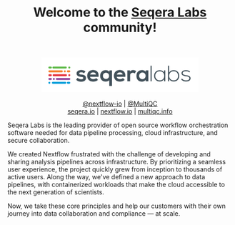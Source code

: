 
<h1 align="center">Welcome to the <a href="https://seqera.io/">Seqera Labs</a> community!</h1><br>

<p align="center">
  <a href="https://seqera.io/">
    <picture>
        <source media="(prefers-color-scheme: dark)" srcset="https://raw.githubusercontent.com/seqeralabs/logos/master/seqera-logo.png">
        <img alt="Seqera Labs Logo" width="350" src="https://raw.githubusercontent.com/seqeralabs/logos/master/seqera-logo-grey.png">
    </picture>
  </a>
</p>


<p align="center">
  <a href="https://github.com/nextflow-io/">@nextflow-io</a> | 
  <a href="https://github.com/MultiQC">@MultiQC</a>
  <br>
  <a href="https://seqera.io">seqera.io</a> | 
  <a href="https://nextflow.io">nextflow.io</a> | 
  <a href="https://multiqc.info">multiqc.info</a>
</p>

Seqera Labs is the leading provider of open source workflow orchestration software needed for data pipeline processing, cloud infrastructure, and secure collaboration.

We created Nextflow frustrated with the challenge of developing and sharing analysis pipelines across infrastructure. By prioritizing a seamless user experience, the project quickly grew from inception to thousands of active users. Along the way, we've defined a new approach to data pipelines, with containerized workloads that make the cloud accessible to the next generation of scientists.

Now, we take these core principles and help our customers with their own journey into data collaboration and compliance — at scale.
